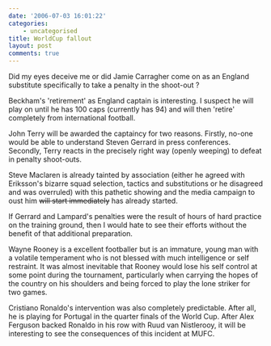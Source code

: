 ```yaml
---
date: '2006-07-03 16:01:22'
categories:
    - uncategorised
title: WorldCup fallout
layout: post
comments: true
---
```


Did my eyes deceive me or did Jamie Carragher come on as an England
substitute specifically to take a penalty in the shoot-out ?

Beckham's 'retirement' as England captain is interesting. I suspect he
will play on until he has 100 caps (currently has 94) and will then
'retire' completely from international football.

John Terry will be awarded the captaincy for two reasons. Firstly,
no-one would be able to understand Steven Gerrard in press conferences.
Secondly, Terry reacts in the precisely right way (openly weeping) to
defeat in penalty shoot-outs.

Steve Maclaren is already tainted by association (either he agreed with
Eriksson's bizarre squad selection, tactics and substitutions or he
disagreed and was overruled) with this pathetic showing and the media
campaign to oust him ~~will start immediately~~ has already started.

If Gerrard and Lampard's penalties were the result of hours of hard
practice on the training ground, then I would hate to see their efforts
without the benefit of that additional preparation.

Wayne Rooney is a excellent footballer but is an immature, young man
with a volatile temperament who is not blessed with much intelligence or
self restraint. It was almost inevitable that Rooney would lose his self
control at some point during the tournament, particularly when carrying
the hopes of the country on his shoulders and being forced to play the
lone striker for two games.

Cristiano Ronaldo's intervention was also completely predictable. After
all, he is playing for Portugal in the quarter finals of the World Cup.
After Alex Ferguson backed Ronaldo in his row with Ruud van Nistlerooy,
it will be interesting to see the consequences of this incident at MUFC.
